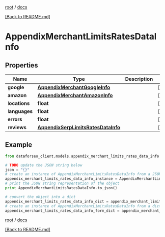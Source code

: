 [root](./../ "root") / [docs](./ "docs")

[[Back to README.md]](./../README.md "[Back to README.md]")

# AppendixMerchantLimitsRatesDataInfo

## Properties

Name | Type | Description | Notes
------------ | ------------- | ------------- | -------------
**google** | [**AppendixMerchantGoogleInfo**](AppendixMerchantGoogleInfo.md) |  | [optional]
**amazon** | [**AppendixMerchantAmazonInfo**](AppendixMerchantAmazonInfo.md) |  | [optional]
**locations** | **float** |  | [optional]
**languages** | **float** |  | [optional]
**errors** | **float** |  | [optional]
**reviews** | [**AppendixSerpLimitsRatesDataInfo**](AppendixSerpLimitsRatesDataInfo.md) |  | [optional]

## Example

```python
from dataforseo_client.models.appendix_merchant_limits_rates_data_info import AppendixMerchantLimitsRatesDataInfo

# TODO update the JSON string below
json = "{}"
# create an instance of AppendixMerchantLimitsRatesDataInfo from a JSON string
appendix_merchant_limits_rates_data_info_instance = AppendixMerchantLimitsRatesDataInfo.from_json(json)
# print the JSON string representation of the object
print AppendixMerchantLimitsRatesDataInfo.to_json()

# convert the object into a dict
appendix_merchant_limits_rates_data_info_dict = appendix_merchant_limits_rates_data_info_instance.to_dict()
# create an instance of AppendixMerchantLimitsRatesDataInfo from a dict
appendix_merchant_limits_rates_data_info_form_dict = appendix_merchant_limits_rates_data_info.from_dict(appendix_merchant_limits_rates_data_info_dict)
```

  

[root](./../ "root") / [docs](./ "docs")

[[Back to README.md]](./../README.md "[Back to README.md]")